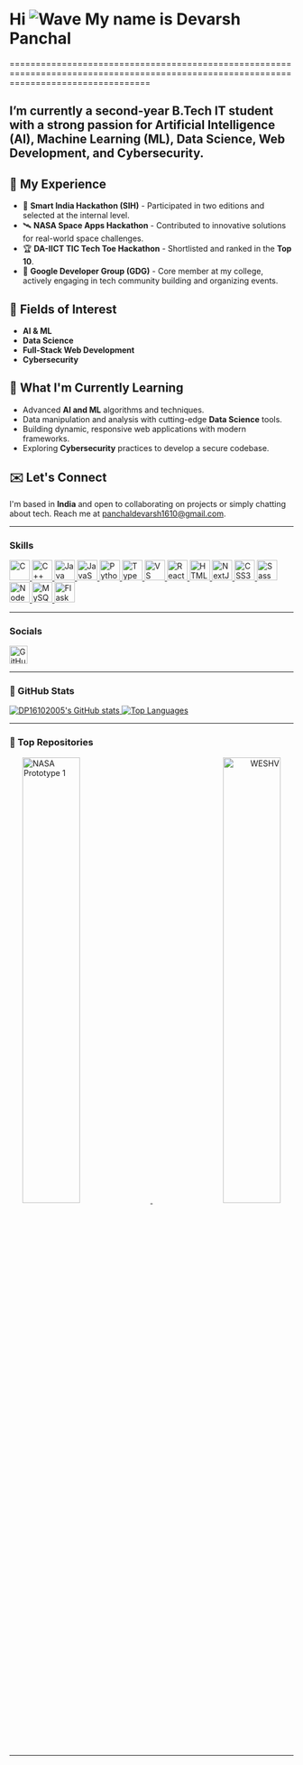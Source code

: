 

# Hi ![Wave](https://user-images.githubusercontent.com/18350557/176309783-0785949b-9127-417c-8b55-ab5a4333674e.gif) My name is Devarsh Panchal
=======================================================================================================================================

I’m currently a second-year B.Tech IT student with a strong passion for **Artificial Intelligence (AI)**, **Machine Learning (ML)**, **Data Science**, **Web Development**, and **Cybersecurity**.
------------------------------------------------------------------------------------------------------------------------------------------------------------------------------

## 🚀 My Experience

- 🌟 **Smart India Hackathon (SIH)** - Participated in two editions and selected at the internal level.
- 🛰️ **NASA Space Apps Hackathon** - Contributed to innovative solutions for real-world space challenges.
- 🏆 **DA-IICT TIC Tech Toe Hackathon** - Shortlisted and ranked in the **Top 10**.
- 🎉 **Google Developer Group (GDG)** - Core member at my college, actively engaging in tech community building and organizing events.

## 🔭 Fields of Interest
- **AI & ML**
- **Data Science**
- **Full-Stack Web Development**
- **Cybersecurity**

## 🌱 What I'm Currently Learning
- Advanced **AI and ML** algorithms and techniques.
- Data manipulation and analysis with cutting-edge **Data Science** tools.
- Building dynamic, responsive web applications with modern frameworks.
- Exploring **Cybersecurity** practices to develop a secure codebase.

## ✉️ Let's Connect
I'm based in **India** and open to collaborating on projects or simply chatting about tech. Reach me at [panchaldevarsh1610@gmail.com](mailto:panchaldevarsh1610@gmail.com).

---

### Skills

<p align="left">
  <a href="https://docs.microsoft.com/en-us/cpp/?view=msvc-170" target="_blank" rel="noreferrer">
    <img src="https://raw.githubusercontent.com/danielcranney/readme-generator/main/public/icons/skills/c-colored.svg" width="36" height="36" alt="C" />
  </a>
  <a href="https://docs.microsoft.com/en-us/cpp/?view=msvc-170" target="_blank" rel="noreferrer">
    <img src="https://raw.githubusercontent.com/danielcranney/readme-generator/main/public/icons/skills/cplusplus-colored.svg" width="36" height="36" alt="C++" />
  </a>
  <a href="https://www.oracle.com/java/" target="_blank" rel="noreferrer">
    <img src="https://raw.githubusercontent.com/danielcranney/readme-generator/main/public/icons/skills/java-colored.svg" width="36" height="36" alt="Java" />
  </a>
  <a href="https://developer.mozilla.org/en-US/docs/Web/JavaScript" target="_blank" rel="noreferrer">
    <img src="https://raw.githubusercontent.com/danielcranney/readme-generator/main/public/icons/skills/javascript-colored.svg" width="36" height="36" alt="JavaScript" />
  </a>
  <a href="https://www.python.org/" target="_blank" rel="noreferrer">
    <img src="https://raw.githubusercontent.com/danielcranney/readme-generator/main/public/icons/skills/python-colored.svg" width="36" height="36" alt="Python" />
  </a>
  <a href="https://www.typescriptlang.org/" target="_blank" rel="noreferrer">
    <img src="https://raw.githubusercontent.com/danielcranney/readme-generator/main/public/icons/skills/typescript-colored.svg" width="36" height="36" alt="TypeScript" />
  </a>
  <a href="https://code.visualstudio.com/" target="_blank" rel="noreferrer">
    <img src="https://raw.githubusercontent.com/danielcranney/readme-generator/main/public/icons/skills/visualstudiocode.svg" width="36" height="36" alt="VS Code" />
  </a>
  <a href="https://reactjs.org/" target="_blank" rel="noreferrer">
    <img src="https://raw.githubusercontent.com/danielcranney/readme-generator/main/public/icons/skills/react-colored.svg" width="36" height="36" alt="React" />
  </a>
  <a href="https://developer.mozilla.org/en-US/docs/Glossary/HTML5" target="_blank" rel="noreferrer">
    <img src="https://raw.githubusercontent.com/danielcranney/readme-generator/main/public/icons/skills/html5-colored.svg" width="36" height="36" alt="HTML5" />
  </a>
  <a href="https://nextjs.org/docs" target="_blank" rel="noreferrer">
    <img src="https://raw.githubusercontent.com/danielcranney/readme-generator/main/public/icons/skills/nextjs-colored.svg" width="36" height="36" alt="NextJs" />
  </a>
  <a href="https://www.w3.org/TR/CSS/#css" target="_blank" rel="noreferrer">
    <img src="https://raw.githubusercontent.com/danielcranney/readme-generator/main/public/icons/skills/css3-colored.svg" width="36" height="36" alt="CSS3" />
  </a>
  <a href="https://sass-lang.com/" target="_blank" rel="noreferrer">
    <img src="https://raw.githubusercontent.com/danielcranney/readme-generator/main/public/icons/skills/sass-colored.svg" width="36" height="36" alt="Sass" />
  </a>
  <a href="https://nodejs.org/en/" target="_blank" rel="noreferrer">
    <img src="https://raw.githubusercontent.com/danielcranney/readme-generator/main/public/icons/skills/nodejs-colored.svg" width="36" height="36" alt="NodeJS" />
  </a>
  <a href="https://www.mysql.com/" target="_blank" rel="noreferrer">
    <img src="https://raw.githubusercontent.com/danielcranney/readme-generator/main/public/icons/skills/mysql-colored.svg" width="36" height="36" alt="MySQL" />
  </a>
  <a href="https://flask.palletsprojects.com/en/2.0.x/" target="_blank" rel="noreferrer">
    <img src="https://raw.githubusercontent.com/danielcranney/readme-generator/main/public/icons/skills/flask-colored.svg" width="36" height="36" alt="Flask" />
  </a>
</p>

---

### Socials

<p align="left">
  <a href="https://www.github.com/DP16102005" target="_blank" rel="noreferrer">
    <img src="https://raw.githubusercontent.com/danielcranney/readme-generator/main/public/icons/socials/github.svg" width="32" height="32" alt="GitHub" />
  </a>
</p>

---

### 🏅 GitHub Stats

<p align="left">
  <a href="http://www.github.com/DP16102005">
    <img src="https://github-readme-stats.vercel.app/api?username=DP16102005&show_icons=true&count_private=true&title_color=f97316&text_color=ef4444&icon_color=0891b2&bg_color=000000&hide_border=true" alt="DP16102005's GitHub stats" />
  </a>
  <a href="https://github.com/DP16102005">
    <img src="https://github-readme-stats.vercel.app/api/top-langs/?username=DP16102005&langs_count=10&title_color=f97316&text_color=ef4444&icon_color=0891b2&bg_color=000000&hide_border=true&locale=en&custom_title=Top%20Languages" alt="Top Languages" />
  </a>
</p>

---

### 🌟 Top Repositories

<div width="100%" align="center">
  <a href="https://github.com/DP16102005/nasa_prototype1" align="left">
    <img width="45%" src="https://github-readme-stats.vercel.app/api/pin/?username=DP16102005&repo=nasa_prototype1&title_color=f97316&text_color=ef4444&icon_color=0891b2&bg_color=000000&hide_border=true" alt="NASA Prototype 1" />
  </a>
  <a href="https://github.com/DP16102005/WESHV" align="right">
    <img width="45%" src="https://github-readme-stats.vercel.app/api/pin/?username=DP16102005&repo=WESHV&title_color=f97316&text_color=ef4444&icon_color=0891b2&bg_color=000000&hide_border=true" alt="WESHV" />
  </a>
</div>

---

